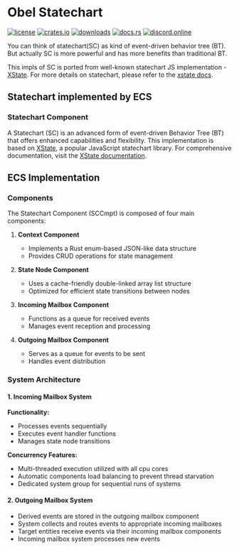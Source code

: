 # Obel Statechart

[![license](https://img.shields.io/badge/license-MIT%2FApache-blue.svg)](https://github.com/obelengine/obel#license)
[![crates.io](https://img.shields.io/crates/v/obel.svg)](https://crates.io/crates/obel)
[![downloads](https://img.shields.io/crates/d/obel.svg)](https://crates.io/crates/obel)
[![docs.rs](https://docs.rs/obel/badge.svg)](https://docs.rs/obel/latest/obel/)
[![discord.online](https://img.shields.io/discord/1335036405788971020.svg?label=&logo=discord&logoColor=ffffff&color=7389D8)](https://discord.gg/3jq8js8u)

You can think of statechart(SC) as kind of event-driven behavior tree (BT).
But actually SC is more powerful and has more benefits than traditional BT.

This impls of SC is ported from well-known statechart JS implementation - [XState]('https://github.com/statelyai/xstate').
For more details on statechart, please refer to the [xstate docs]('https://stately.ai/docs/xstate').

## Statechart implemented by ECS

### Statechart Component

A Statechart (SC) is an advanced form of event-driven Behavior Tree (BT) that offers enhanced capabilities and flexibility. This implementation is based on [XState](https://github.com/statelyai/xstate), a popular JavaScript statechart library. For comprehensive documentation, visit the [XState documentation](https://stately.ai/docs/xstate).

## ECS Implementation

### Components

The Statechart Component (SCCmpt) is composed of four main components:

1. **Context Component**

   - Implements a Rust enum-based JSON-like data structure
   - Provides CRUD operations for state management

2. **State Node Component**

   - Uses a cache-friendly double-linked array list structure
   - Optimized for efficient state transitions between nodes

3. **Incoming Mailbox Component**

   - Functions as a queue for received events
   - Manages event reception and processing

4. **Outgoing Mailbox Component**
   - Serves as a queue for events to be sent
   - Handles event distribution

### System Architecture

#### 1. Incoming Mailbox System

**Functionality:**

- Processes events sequentially
- Executes event handler functions
- Manages state node transitions

**Concurrency Features:**

- Multi-threaded execution utilized with all cpu cores
- Automatic components load balancing to prevent thread starvation
- Dedicated system group for sequential runs of systems

#### 2. Outgoing Mailbox System

- Derived events are stored in the outgoing mailbox component
- System collects and routes events to appropriate incoming mailboxes
- Target entities receive events via their incoming mailbox components
- Incoming mailbox system processes new events
